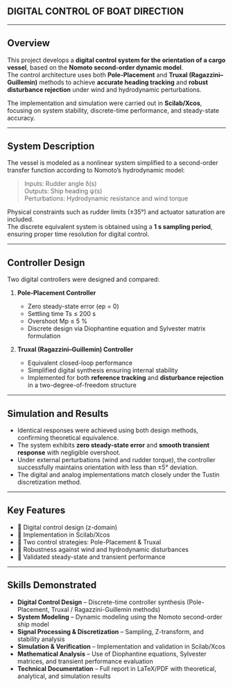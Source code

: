 ## **DIGITAL CONTROL OF BOAT DIRECTION**

---

## Overview
This project develops a **digital control system for the orientation of a cargo vessel**, based on the **Nomoto second-order dynamic model**.  
The control architecture uses both **Pole-Placement** and **Truxal (Ragazzini–Guillemin)** methods to achieve **accurate heading tracking** and **robust disturbance rejection** under wind and hydrodynamic perturbations.

The implementation and simulation were carried out in **Scilab/Xcos**, focusing on system stability, discrete-time performance, and steady-state accuracy.

---

## System Description
The vessel is modeled as a nonlinear system simplified to a second-order transfer function according to Nomoto’s hydrodynamic model:

> Inputs: Rudder angle δ(s)  
> Outputs: Ship heading ψ(s)  
> Perturbations: Hydrodynamic resistance and wind torque  

Physical constraints such as rudder limits (±35°) and actuator saturation are included.  
The discrete equivalent system is obtained using a **1 s sampling period**, ensuring proper time resolution for digital control.

---

## Controller Design
Two digital controllers were designed and compared:

1. **Pole-Placement Controller**  
   - Zero steady-state error (ep = 0)  
   - Settling time Ts ≤ 200 s  
   - Overshoot Mp ≤ 5 %  
   - Discrete design via Diophantine equation and Sylvester matrix formulation  

2. **Truxal (Ragazzini–Guillemin) Controller**  
   - Equivalent closed-loop performance  
   - Simplified digital synthesis ensuring internal stability  
   - Implemented for both **reference tracking** and **disturbance rejection** in a two-degree-of-freedom structure  

---

## Simulation and Results
- Identical responses were achieved using both design methods, confirming theoretical equivalence.  
- The system exhibits **zero steady-state error** and **smooth transient response** with negligible overshoot.  
- Under external perturbations (wind and rudder torque), the controller successfully maintains orientation with less than ±5° deviation.  
- The digital and analog implementations match closely under the Tustin discretization method.  

---

## Key Features
- 🔹 Digital control design (z-domain)  
- 🔹 Implementation in Scilab/Xcos  
- 🔹 Two control strategies: Pole-Placement & Truxal  
- 🔹 Robustness against wind and hydrodynamic disturbances  
- 🔹 Validated steady-state and transient performance  

---

## Skills Demonstrated

- **Digital Control Design** – Discrete-time controller synthesis (Pole-Placement, Truxal / Ragazzini-Guillemin methods)
- **System Modeling** – Dynamic modeling using the Nomoto second-order ship model
- **Signal Processing & Discretization** – Sampling, Z-transform, and stability analysis
- **Simulation & Verification** – Implementation and validation in Scilab/Xcos
- **Mathematical Analysis** – Use of Diophantine equations, Sylvester matrices, and transient performance evaluation
- **Technical Documentation** – Full report in LaTeX/PDF with theoretical, analytical, and simulation results
